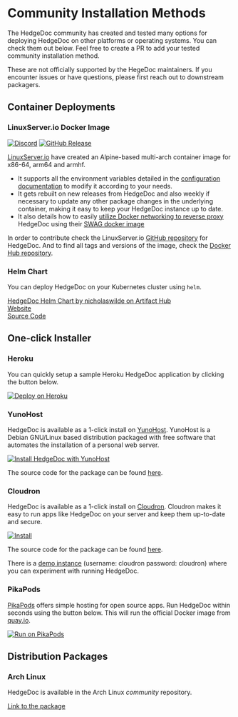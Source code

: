 # Community Installation Methods

The HedgeDoc community has created and tested many options for deploying HedgeDoc on other platforms or operating systems.
You can check them out below. Feel free to create a PR to add your tested community installation method.

These are not officially supported by the HegeDoc maintainers. If you encounter issues or have questions, please first reach out to downstream packagers.

## Container Deployments

### LinuxServer.io Docker Image

[![Discord](https://img.shields.io/discord/354974912613449730.svg?color=94398d&labelColor=555555&logoColor=ffffff&style=for-the-badge&label=Discord&logo=discord)](https://discord.gg/YWrKVTn "realtime support / chat with the community and the team.")
[![GitHub Release](https://img.shields.io/github/release/linuxserver/docker-hedgedoc.svg?color=94398d&labelColor=555555&logoColor=ffffff&style=for-the-badge&logo=github)](https://github.com/linuxserver/docker-hedgedoc/releases)

[LinuxServer.io](https://linuxserver.io) have created an Alpine-based multi-arch container image for x86-64, arm64 and armhf.

- It supports all the environment variables detailed in the [configuration documentation](../configuration.md) to modify it according to your needs.
- It gets rebuilt on new releases from HedgeDoc and also weekly if necessary to update any other package changes in the underlying container, making it easy to keep your HedgeDoc instance up to date.
- It also details how to easily [utilize Docker networking to reverse proxy](https://github.com/linuxserver/docker-hedgedoc/#application-setup) HedgeDoc using their [SWAG docker image](https://github.com/linuxserver/docker-swag)

In order to contribute check the LinuxServer.io [GitHub repository](https://github.com/linuxserver/docker-hedgedoc/) for HedgeDoc.
And to find all tags and versions of the image, check the [Docker Hub repository](https://hub.docker.com/r/linuxserver/hedgedoc).


### Helm Chart

You can deploy HedgeDoc on your Kubernetes cluster using `helm`.

[HedgeDoc Helm Chart by nicholaswilde on Artifact Hub](https://artifacthub.io/packages/helm/nicholaswilde/hedgedoc)  
[Website](https://nicholaswilde.github.io/helm-charts/)  
[Source Code](https://github.com/nicholaswilde/helm-charts/tree/main/charts/hedgedoc)

## One-click Installer

### Heroku

You can quickly setup a sample Heroku HedgeDoc application by clicking the button
below.

[![Deploy on Heroku](https://www.herokucdn.com/deploy/button.svg)](https://heroku.com/deploy?template=https://github.com/hedgedoc/hedgedoc/tree/master)

### YunoHost

HedgeDoc is available as a 1-click install on [YunoHost](https://yunohost.org/).  YunoHost is a Debian GNU/Linux based distribution packaged with free software that automates the installation of a personal web server.

[![Install HedgeDoc with YunoHost](https://install-app.yunohost.org/install-with-yunohost.svg)](https://install-app.yunohost.org/?app=hedgedoc)

The source code for the package can be found [here](https://github.com/YunoHost-Apps/hedgedoc_ynh).

### Cloudron

HedgeDoc is available as a 1-click install on [Cloudron](https://cloudron.io).  Cloudron makes it easy to run apps like HedgeDoc on your server and keep them up-to-date and secure.

[![Install](https://cloudron.io/img/button.svg)](https://cloudron.io/button.html?app=io.hackmd.cloudronapp)

The source code for the package can be found [here](https://git.cloudron.io/cloudron/codimd-app).

There is a [demo instance](https://my.demo.cloudron.io) (username: cloudron password: cloudron) where
you can experiment with running HedgeDoc.

### PikaPods

[PikaPods](https://www.pikapods.com/) offers simple hosting for open source apps. Run HedgeDoc within seconds
using the button below. This will run the official Docker image from [quay.io](https://quay.io/repository/hedgedoc/hedgedoc).

[![Run on PikaPods](https://www.pikapods.com/static/run-button.svg)](https://www.pikapods.com/pods?run=hedgedoc)

## Distribution Packages

### Arch Linux

HedgeDoc is available in the Arch Linux _community_ repository.

[Link to the package](https://archlinux.org/packages/community/any/hedgedoc/)
